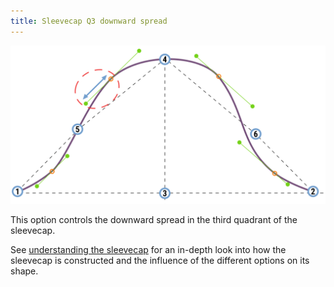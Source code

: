 ```yaml
---
title: Sleevecap Q3 downward spread
---
```


![The downward spread in the third quadrant of the sleevecap](./sleevecapq3spread2.svg)

This option controls the downward spread in the third quadrant of the sleevecap.

<Tip>

See [understanding the sleevecap](/docs/patterns/brian/options#understanding-the-sleevecap) for an in-depth look into how the sleevecap is constructed and the influence of the different options on its shape.

</Tip>
